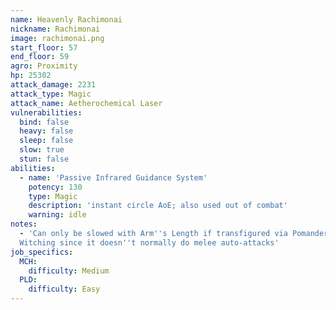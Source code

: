 ```yaml
---
name: Heavenly Rachimonai
nickname: Rachimonai
image: rachimonai.png
start_floor: 57
end_floor: 59
agro: Proximity
hp: 25302
attack_damage: 2231
attack_type: Magic
attack_name: Aetherochemical Laser
vulnerabilities:
  bind: false
  heavy: false
  sleep: false
  slow: true
  stun: false
abilities:
  - name: 'Passive Infrared Guidance System'
    potency: 130
    type: Magic
    description: 'instant circle AoE; also used out of combat'
    warning: idle
notes:
  - 'Can only be slowed with Arm''s Length if transfigured via Pomander of
  Witching since it doesn''t normally do melee auto-attacks'
job_specifics:
  MCH:
    difficulty: Medium
  PLD:
    difficulty: Easy
---
```

